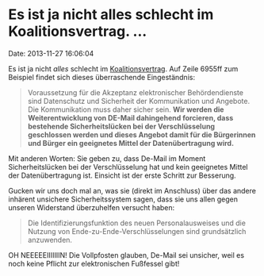 Es ist ja nicht alles schlecht im Koalitionsvertrag. \...
=========================================================

Date: 2013-11-27 16:06:04

Es ist ja nicht *alles* schlecht im
[Koalitionsvertrag](http://gruen-digital.de/wp-content/uploads/2013/11/KoaV_2013-11-24-20-00_Gesamtentwurf.pdf).
Auf Zeile 6955ff zum Beispiel findet sich dieses überraschende
Eingeständnis:

> Voraussetzung für die Akzeptanz elektronischer Behördendienste sind
> Datenschutz und Sicherheit der Kommunikation und Angebote. Die
> Kommunikation muss daher sicher sein. **Wir werden die
> Weiterentwicklung von DE-Mail dahingehend forcieren, dass bestehende
> Sicherheitslücken bei der Verschlüsselung geschlossen werden und
> dieses Angebot damit für die Bürgerinnen und Bürger ein geeignetes
> Mittel der Datenübertragung wird.**

Mit anderen Worten: Sie geben zu, dass De-Mail im Moment
Sicherheitslücken bei der Verschlüsselung hat und kein geeignetes Mittel
der Datenübertragung ist. Einsicht ist der erste Schritt zur Besserung.

Gucken wir uns doch mal an, was sie (direkt im Anschluss) über das
andere inhärent unsichere Sicherheitssystem sagen, dass sie uns allen
gegen unseren Widerstand überzuhelfen versucht haben:

> Die Identifizierungsfunktion des neuen Personalausweises und die
> Nutzung von Ende-zu-Ende-Verschlüsselungen sind grundsätzlich
> anzuwenden.

OH NEEEEEIIIIIIIN! Die Vollpfosten glauben, De-Mail sei unsicher, weil
es noch keine Pflicht zur elektronischen Fußfessel gibt!
